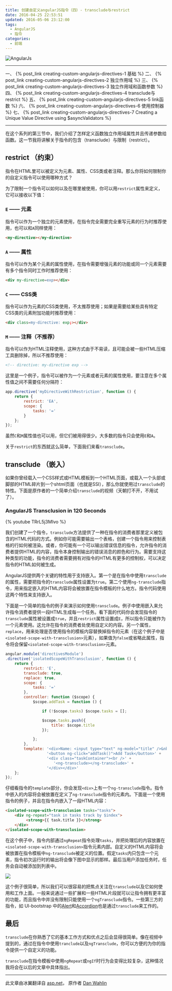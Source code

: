 ```yaml
---
title: 创建自定义angularJS指令（四）- transclude与restrict
date: 2016-04-25 22:53:51
updated: 2016-05-06 23:12:00
tags:
  - AngularJS
  - 指令
categories:
  - 前端
---
```


![AngularJs](https://cdn.icewing.cc/201604%2FAngularJS_thumb_1008B166.jpg)

------

一、 {% post_link creating-custom-angularjs-directives-1 基础 %}
二、 {% post_link creating-custom-angularjs-directives-2 独立作用域 %}
三、 {% post_link creating-custom-angularjs-directives-3 独立作用域和函数参数 %}
四、 {% post_link creating-custom-angularjs-directives-4 transclude与restrict %}
五、 {% post_link creating-custom-angularjs-directives-5 link函数 %}
六、 {% post_link creating-custom-angularjs-directives-6 使用控制器 %}
七、 {% post_link creating-custom-angularjs-directives-7 Creating a Unique Value Directive using $asyncValidators
 %}

-----




在这个系列的第三节中，我们介绍了怎样定义函数独立作用域属性并且传递参数给函数。这一节我将讲解关于指令的包含（transclude）与限制（restrict）。

## restrict （约束）

指令在HTML里可以被定义为元素、属性、CSS类或者注释。那么你将如何限制你的自定义指令可以使用哪种方式？

为了限制一个指令可以如何以及在哪里被使用，你可以用`restrict`属性来定义，它可以接收以下值：

### `E` —— 元素
指令可以作为一个独立的元素使用，在指令完全需要完全重写元素的行为时推荐使用，也可以和`A`同样使用：

```html
<my-directive></my-directive>
```

### `A` —— 属性
指令可以作为某个元素的属性使用，在指令需要增强元素的功能或同一个元素需要有多个指令同时工作时推荐使用：

```html
<div my-directive=exp></div>
```

### `C` —— CSS类
指令可以作为元素的CSS类使用，不太推荐使用；如果是需要给某些具有特定CSS类的元素附加功能时推荐使用：

```html
<div class=my-directive: exp;></div>
```

### `M` —— 注释（不推荐）
指令可以作为HTML注释使用，这种方式由于不易读，且可能会被一些HTML压缩工具删除掉，所以不推荐使用：

```html
<!-- directive: my-directive exp -->
```

这里是一个例子，指令可以被作为一个元素或者元素的属性使用，要注意在多个属性值之间不需要任何分隔符：

```js
app.directive('myDirectiveWithRestriction', function () {
    return {
        restrict: 'EA',
        scope: {
            tasks: '='
        }
    };
});
```

虽然`C`和`M`属性值也可以用，但它们被用得很少。大多数的指令只会使用`E`和`A`。

关于`restrict`的东西就这么简单，下面我们来看`transclude`。

## transclude （嵌入）

如果你曾经载入一个CSS样式或HTML模板到一个HTML页面，或载入一个头部或脚部的HTML碎片到一个shtml页面（也就是SSI），那么你就使用过`transclude`的特性。下面是原作者的一个简单介绍`transclude`的视频（天朝打不开，不用试了）。

### AngularJS Transclusion in 120 Seconds

{% youtube TRrL5j3MIvo %}

我们创建了一个指令，`transclude`方法提供了一种在指令的消费者那里定义被包含的HTML代码的方式。例如你可能需要输出一个表格，创建一个指令用来控制表格的行如何被渲染。或者，你可能有一个可以输出错误信息的指令，允许指令的消费者提供HTML的内容，指令本身控制输出的错误消息的颜色和行为。需要支持这种类型的功能，指令的消费者需要拥有对指令的HTML有更多的控制权，可以决定指令的HTML如何被生成。

AngularJS提供两个关键的特性用于支持嵌入。第一个是在指令中使用`transclude`的属性，需要把指令的`transclude`属性设置为`true`。第二个使用`ng-transclude`指令，用来指定嵌入的HTML内容将会被放置在指令模板的什么地方。指令代码使用这两个特性来支持嵌入。

下面是一个简单的指令的例子来演示如何使用`transclude`。例子中使用嵌入来允许指令消费者提供一段HTML生成每一个任务。看下面的代码你会发现指令的`transclude`属性被设置成`true`，并且`restrict`属性设置成`E`，所以指令只能被作为一个元素使用。这允许在指令的消费者处使用自定义的内容。另一个属性，`replace`，用来处理是否使用指令的模板内容替换掉指令的元素（在这个例子中是`<isolated-scope-with-transclusion>`元素），如果值为`false`或省略此属性，指令将会保留`<isolated-scope-with-transclusion>`元素。

```js
angular.module('directivesModule')
.directive('isolatedScopeWithTransclusion', function () {
    return {
        restrict: 'E',
        transclude: true,
        replace: true,
        scope: {
            tasks: '='
        },
        controller: function ($scope) {
            $scope.addTask = function () {

                if (!$scope.tasks) $scope.tasks = [];

                $scope.tasks.push({
                    title: $scope.title
                });

            };
        },
        template: '<div>Name: <input type="text" ng-model="title" />&nbsp;' +
                  '<button ng-click="addTask()">Add Task</button>' +
                  '<div class="taskContainer"><br />' +
                     '<ng-transclude></ng-transclude>' +
                  '</div></div>'
    };
});
```

仔细看指令的`template`部分，你会发现`<div>`上有一个`ng-transclude`指令。指令中嵌入的内容将会被放置在定义了`ng-transclude`指令的元素内。下面是一个使用指令的例子，并且在指令内嵌入了一段HTML内容：

```html
<isolated-scope-with-transclusion tasks="tasks">
    <div ng-repeat="task in tasks track by $index">
         <strong>{{ task.title }}</strong>
    </div>
</isolated-scope-with-transclusion>
```

在这个例子中，指令内部通过`ngRepeat`指令处理`tasks`，并把处理后的内容放置在`<isolated-scope-with-transclusion>`指令元素内部。自定义的HTML内容将会被放置在指令模板中`ng-transclude`被定义的位置。假定`tasks`内只包含一个元素，指令初次运行时的输出将会像下图中显示的那样。最后当用户添加任务时，任务会自动被添加到列表中。

![](https://cdn.icewing.cc/201605/image_2.png)

这个例子很简单，所以我们可以很容易的把焦点关注在`transclude`以及它如何使用和工作上面。一般来说通过一些扩展和一些HTML片段就可以让指令拥有更丰富的功能，而且指令中并没有限制只能使用一个`ngTransclude`指令。一些第三方的指令，如 UI-bootstrap 中的[Alert](https://github.com/angular-ui/bootstrap/blob/master/src/alert/alert.js)和[Accordion](https://github.com/angular-ui/bootstrap/blob/master/src/accordion/accordion.js)也是通过`transclude`来工作的。

## 最后

`transclude`在你熟悉了它的基本工作方式和优点之后会显得很简单。像在视频中提到的，通过在指令中使用`tranclude`以及`ngTransclude`，你可以方便的为你的指令提供一个自定义的功能。

`transclude`在指令模板中使用`ngRepeat`或`ngIf`时行为会变得比较复杂，这种情况我将会在以后的文章中具体指出。

---

此文章由冰翼翻译自 [asp.net](https://weblogs.asp.net/dwahlin/creating-custom-angularjs-directives-part-4-transclusion-and-restriction)， 原作者 [Dan Wahlin](http://weblogs.asp.net/dwahlin)
